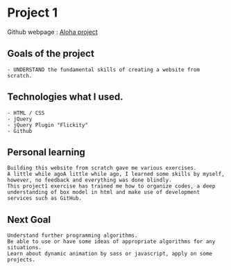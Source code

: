 # Project 1 
Github webpage : [Aloha project](https://risakanagawa.github.io/Aloha/)

## Goals of the project
  	- UNDERSTAND the fundamental skills of creating a website from scratch. 

## Technologies what I used.
	- HTML / CSS
	- jQuery
	- jQuery Plugin "Flickity"
	- Github

## Personal learning
	Building this website from scratch gave me various exercises.
    A little while agoA little while ago, I learned some skills by myself, however, no feedback and everything was done blindly. 
    This project1 exercise has trained me how to organize codes, a deep understanding of box model in html and make use of development services such as GitHub.

## Next Goal
	Understand further programming algorithms.  
	Be able to use or have some ideas of appropriate algorithms for any situations.
    Learn about dynamic animation by sass or javascript, apply on some projects.
